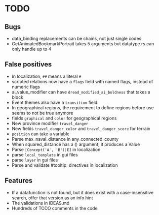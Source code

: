 # TODO

## Bugs

* data_binding replacements can be chains, not just single codes
* GetAnimatedBookmarkPortrait takes 5 arguments but datatype.rs can only handle up to 4

## False positives

* In localization, `##` means a literal `#`
* scripted relations now have a `flags` field with named flags, instead of numeric flags
* ai_value_modifier can have `dread_modified_ai_boldness` that takes a block
* Event themes also have a `transition` field
* In geographical regions, the requirement to define regions before use seems to not be true anymore
* fields `graphical` and `color` for geographical regions
* New province modifier `travel_danger`
* New fields `travel_danger_color` and `travel_danger_score` for terrain
* `position` can take a variable
* Parse max_naval_distance in any_connected_county
* When squared_distance has a () argument, it produces a Value
* Parse `[Concept('A', 'B')|E]` in localization
* parse `local_template` in gui files
* parse `layer` in gui files
* Parse and validate #tooltip: directives in localization

## Features

* If a datafunction is not found, but it does exist with a case-insensitive search, offer that version as an info hint
* The validations in IDEAS.md
* Hundreds of TODO comments in the code
